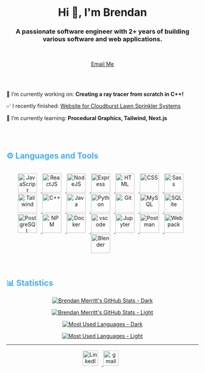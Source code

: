 <h1 align="center">Hi 👋, I'm Brendan</h1>
<h3 align="center">A passionate software engineer with 2+ years of building various software and web applications.</h3>
<br>
<div align="center">

[Email Me](mailto:brendanmerritt1@gmail.com)

<br>
<br>

</div>


🔭 I’m currently working on: **Creating a ray tracer from scratch in C++!**

✅ I recently finished: [Website for Cloudburst Lawn Sprinkler Systems](https://cloudburstsprinkler.com/)

🌱 I’m currently learning: **Procedural Graphics, Tailwind, Next.js** 

<br>
<br>

<!-- Languages and Tools -->

<h2 style="color: #44AEFB">⚙️ Languages and Tools</h2>
<br>   
<div align="center">
  <a href="https://developer.mozilla.org/en-US/docs/Web/JavaScript" target="_blank" rel="noreferrer">
      <img  alt="JavaScript" height="50px" style="padding-right:10px;" src="https://cdn.jsdelivr.net/gh/devicons/devicon/icons/javascript/javascript-plain.svg"/>
  </a>
<!--   <a href="https://www.typescriptlang.org/" target="_blank" rel="noreferrer">
      <img  alt="TypeScript" height="50px" style="padding-right:10px; ;" src="https://cdn.jsdelivr.net/gh/devicons/devicon/icons/typescript/typescript-plain.svg"/>
  </a> -->
  <a href="https://reactjs.org/" target="_blank" rel="noreferrer">
      <img  alt="ReactJS" height="50px" style="padding-right:10px;" src="https://cdn.jsdelivr.net/gh/devicons/devicon/icons/react/react-original.svg" />
  </a>
  <a href="https://nodejs.org/en/" target="_blank" rel="noreferrer">
      <img  alt="NodeJS" height="50px" style="padding-right:10px;" src="https://cdn.jsdelivr.net/gh/devicons/devicon/icons/nodejs/nodejs-original.svg"/>
  </a>
  <a href="https://expressjs.com/" target="_blank" rel="noreferrer">
      <img  alt="Express" height="50px" style="padding-right:10px;" src="https://cdn.jsdelivr.net/gh/devicons/devicon/icons/express/express-original-wordmark.svg"/>
  </a>
  <a href="https://developer.mozilla.org/en-US/docs/Web/HTML" target="_blank" rel="noreferrer">
      <img  alt="HTML" height="50px" style="padding-right:10px;" src="https://cdn.jsdelivr.net/gh/devicons/devicon/icons/html5/html5-original.svg"/>
  </a>
  <a href="https://developer.mozilla.org/en-US/docs/Web/CSS" target="_blank" rel="noreferrer">
      <img  alt="CSS" height="50px" style="padding-right:10px;" src="https://cdn.jsdelivr.net/gh/devicons/devicon/icons/css3/css3-original.svg"/>
  </a>
  <a href="https://sass-lang.com/" target="_blank" rel="noreferrer">
      <img  alt="Sass" height="50px" style="padding-right:10px;" src="https://cdn.jsdelivr.net/gh/devicons/devicon/icons/sass/sass-original.svg"/>
  </a>
  <a href="https://tailwindcss.com/" target="_blank" rel="noreferrer">
      <img  alt="Tailwind" height="50px" style="padding-right:10px;"src="https://cdn.jsdelivr.net/gh/devicons/devicon/icons/tailwindcss/tailwindcss-plain.svg"/>
  </a>
  <a href="https://cplusplus.com/" target="_blank" rel="noreferrer">
      <img  alt="C++" height="50px" style="padding-right:10px;"src="https://cdn.jsdelivr.net/gh/devicons/devicon/icons/cplusplus/cplusplus-original.svg" />
  </a>
  <a href="https://www.java.com/en/" target="_blank" rel="noreferrer">
      <img  alt="Java" height="50px" style="padding-right:10px;" src="https://cdn.jsdelivr.net/gh/devicons/devicon/icons/java/java-original.svg"/>
  </a>    
  <a href="https://www.python.org/" target="_blank" rel="noreferrer">
      <img  alt="Python" height="50px" style="padding-right:10px;" src="https://cdn.jsdelivr.net/gh/devicons/devicon/icons/python/python-original.svg"/>
  </a>
  <a href="https://git-scm.com/" target="_blank" rel="noreferrer">
      <img  alt="Git" height="50px" style="padding-right:10px;" src="https://cdn.jsdelivr.net/gh/devicons/devicon/icons/git/git-original.svg"/>
  </a>
  <a href="https://www.mysql.com/" target="_blank" rel="noreferrer">
      <img  alt="MySQL" height="50px" style="padding-right:10px;" src="https://cdn.jsdelivr.net/gh/devicons/devicon/icons/mysql/mysql-original-wordmark.svg"/>
  </a>
  <a href="https://www.sqlite.org/index.html" target="_blank" rel="noreferrer">
      <img  alt="SQLite" height="50px" style="padding-right:10px;" src="https://cdn.jsdelivr.net/gh/devicons/devicon/icons/sqlite/sqlite-original.svg"/>
  </a>
  <a href="https://www.postgresql.org/" target="_blank" rel="noreferrer">
      <img  alt="PostgreSQL" height="50px" style="padding-right:10px;" src="https://cdn.jsdelivr.net/gh/devicons/devicon/icons/postgresql/postgresql-original-wordmark.svg"/>
  </a>
  <a href="https://www.npmjs.com/" target="_blank" rel="noreferrer">
      <img  alt="NPM" height="50px" style="padding-right:10px;" src="https://cdn.jsdelivr.net/gh/devicons/devicon/icons/npm/npm-original-wordmark.svg"/>
  </a>
  <a href="https://www.docker.com/" target="_blank" rel="noreferrer">
      <img  alt="Docker" height="50px" style="padding-right:10px;" src="https://cdn.jsdelivr.net/gh/devicons/devicon/icons/docker/docker-plain-wordmark.svg"/>
  </a>
  <a href="https://code.visualstudio.com/" target="_blank" rel="noreferrer">
      <img  alt="vscode" height="50px" style="padding-right:10px;"src="https://cdn.jsdelivr.net/gh/devicons/devicon/icons/vscode/vscode-original.svg"/>
  </a>
  <a href="http://jupyter.org/" target="_blank" rel="noreferrer">
      <img  alt="Jupyter" height="50px" style="padding-right:10px;"src="https://cdn.jsdelivr.net/gh/devicons/devicon/icons/jupyter/jupyter-original-wordmark.svg"/>
  </a>
  <a href="https://www.postman.com/" target="_blank" rel="noreferrer">
      <img  alt="Postman" height="50px" style="padding-right:10px;"src="https://www.vectorlogo.zone/logos/getpostman/getpostman-icon.svg"/>
  </a>
  <a href="https://webpack.js.org/" target="_blank" rel="noreferrer">
      <img  alt="Webpack" height="50px" style="padding-right:10px;"src="https://cdn.jsdelivr.net/gh/devicons/devicon/icons/webpack/webpack-original.svg"/>
  </a>
  <a href="https://www.blender.org/" target="_blank" rel="noreferrer">
      <img  alt="Blender" height="50px" style="padding-right:10px;"src="https://cdn.jsdelivr.net/gh/devicons/devicon/icons/blender/blender-original.svg"/>
  </a>
</div>
<br>
<br>

<!-- Statistics -->

<h2 style="color: #44AEFB">📊 Statistics</h2>

<div class="stats" align="center">

[![Brendan Merritt's GitHub Stats - Dark](https://github-profile-stats-brendanmerritt1.vercel.app/api?username=brendanmerritt1&hide=stars&count_private=true&show_icons=true&theme=vue-dark#gh-dark-mode-only&border_radius=20)](https://github.com/anuraghazra/github-readme-stats#gh-dark-mode-only)

[![Brendan Merritt's GitHub Stats - Light](https://github-profile-stats-brendanmerritt1.vercel.app/api?username=brendanmerritt1&hide=stars&count_private=true&show_icons=true&theme=vue#gh-light-mode-only&border_radius=20)](https://github.com/anuraghazra/github-readme-stats#gh-light-mode-only)

[![Most Used Languages - Dark](https://github-profile-stats-brendanmerritt1.vercel.app/api/top-langs/?username=brendanmerritt1&layout=compact&show_icons=true&theme=vue-dark&hide=c&langs_count=5border_radius=20)](https://github.com/anuraghazra/github-readme-stats#gh-dark-mode-only)

[![Most Used Languages - Light](https://github-profile-stats-brendanmerritt1.vercel.app/api/top-langs/?username=brendanmerritt1&layout=compact&show_icons=true&theme=vue&hide=c&langs_count=5border_radius=20)](https://github.com/anuraghazra/github-readme-stats#gh-light-mode-only)

</div>

---

<!-- Footer -->

<div class="footer" align="center" style="margin:15px;">
    <a href="https://www.linkedin.com/in/brendanmerritt1/" target="_blank">
        <img style="margin:0 10px 10px 0;" src="https://cdn.jsdelivr.net/gh/devicons/devicon/icons/linkedin/linkedin-original.svg" alt="LinkedIn" width="40px"/>
    </a>
    <a href="mailto:brendanmerritt1@gmail.com" target="_blank">
        <img style="margin:0 10px 10px 0;" src="https://user-images.githubusercontent.com/78341798/194531383-ddb2b774-5bb9-491c-b601-4a4a7d9792fb.svg" alt="gmail" width="40px"/>
    </a>
</div>
